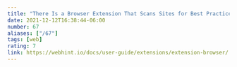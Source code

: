 ```yaml
---
title: "There Is a Browser Extension That Scans Sites for Best Practices"
date: 2021-12-12T16:38:44-06:00
number: 67
aliases: ["/67"]
tags: [web]
rating: 7
link: https://webhint.io/docs/user-guide/extensions/extension-browser/
---
```


